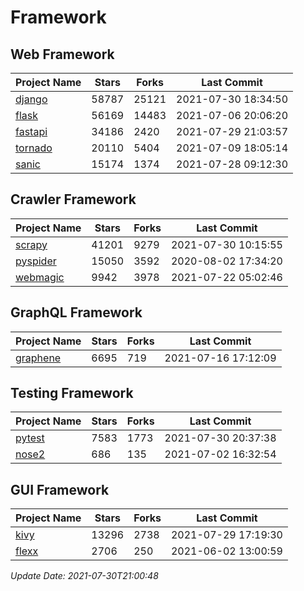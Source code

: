 # Framework

## Web Framework
| Project Name | Stars | Forks | Last Commit |
| ------------ | ----- | ----- | ----------- |
| [django](https://github.com/django/django) | 58787 | 25121 | 2021-07-30 18:34:50 |
| [flask](https://github.com/pallets/flask) | 56169 | 14483 | 2021-07-06 20:06:20 |
| [fastapi](https://github.com/tiangolo/fastapi) | 34186 | 2420 | 2021-07-29 21:03:57 |
| [tornado](https://github.com/tornadoweb/tornado) | 20110 | 5404 | 2021-07-09 18:05:14 |
| [sanic](https://github.com/sanic-org/sanic) | 15174 | 1374 | 2021-07-28 09:12:30 |

## Crawler Framework
| Project Name | Stars | Forks | Last Commit |
| ------------ | ----- | ----- | ----------- |
| [scrapy](https://github.com/scrapy/scrapy) | 41201 | 9279 | 2021-07-30 10:15:55 |
| [pyspider](https://github.com/binux/pyspider) | 15050 | 3592 | 2020-08-02 17:34:20 |
| [webmagic](https://github.com/code4craft/webmagic) | 9942 | 3978 | 2021-07-22 05:02:46 |

## GraphQL Framework
| Project Name | Stars | Forks | Last Commit |
| ------------ | ----- | ----- | ----------- |
| [graphene](https://github.com/graphql-python/graphene) | 6695 | 719 | 2021-07-16 17:12:09 |

## Testing Framework
| Project Name | Stars | Forks | Last Commit |
| ------------ | ----- | ----- | ----------- |
| [pytest](https://github.com/pytest-dev/pytest) | 7583 | 1773 | 2021-07-30 20:37:38 |
| [nose2](https://github.com/nose-devs/nose2) | 686 | 135 | 2021-07-02 16:32:54 |

## GUI Framework
| Project Name | Stars | Forks | Last Commit |
| ------------ | ----- | ----- | ----------- |
| [kivy](https://github.com/kivy/kivy) | 13296 | 2738 | 2021-07-29 17:19:30 |
| [flexx](https://github.com/flexxui/flexx) | 2706 | 250 | 2021-06-02 13:00:59 |

*Update Date: 2021-07-30T21:00:48*